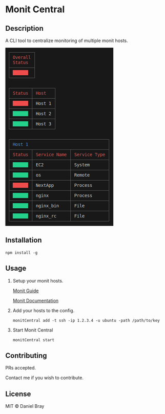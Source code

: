# Monit Central

## Description

A CLI tool to centralize monitoring of multiple monit hosts.

![Screenshot of a report example](./assets/ReportExample.png)

## Installation

```
npm install -g
```

## Usage

1. Setup your monit hosts.

   [Monit Guide](https://www.youtube.com/watch?v=wiRt3mY7Rrw&ab_channel=tutoriaLinux)

   [Monit Documentation](https://mmonit.com/monit/documentation/monit.html)

2. Add your hosts to the config.

   ```
   monitCentral add -t ssh -ip 1.2.3.4 -u ubuntu -path /path/to/key
   ```

3. Start Monit Central

   ```
   monitCentral start
   ```

## Contributing

PRs accepted.

Contact me if you wish to contribute.

## License

MIT © Daniel Bray

